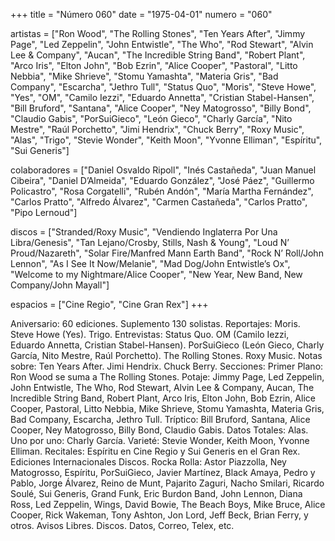 +++
title = "Número 060"
date = "1975-04-01"
numero = "060"

artistas = ["Ron Wood", "The Rolling Stones", "Ten Years After", "Jimmy Page", "Led Zeppelin", "John Entwistle", "The Who", "Rod Stewart", "Alvin Lee & Company", "Aucan", "The Incredible String Band", "Robert Plant", "Arco Iris", "Elton John", "Bob Ezrin", "Alice Cooper", "Pastoral", "Litto Nebbia", "Mike Shrieve", "Stomu Yamashta", "Materia Gris", "Bad Company", "Escarcha", "Jethro Tull", "Status Quo", "Moris", "Steve Howe", "Yes", "OM", "Camilo Iezzi", "Eduardo Annetta", "Cristian Stabel-Hansen", "Bill Bruford", "Santana", "Alice Cooper", "Ney Matogrosso", "Billy Bond", "Claudio Gabis", "PorSuiGieco", "León Gieco", "Charly García", "Nito Mestre", "Raúl Porchetto", "Jimi Hendrix", "Chuck Berry", "Roxy Music", "Alas", "Trigo", "Stevie Wonder", "Keith Moon", "Yvonne Elliman", "Espíritu", "Sui Generis"]

colaboradores = ["Daniel Osvaldo Ripoll", "Inés Castañeda", "Juan Manuel Cibeira", "Daniel D’Almeida", "Eduardo González", "José Páez", "Guillermo Policastro", "Rosa Corgatelli", "Rubén Andón", "María Martha Fernández", "Carlos Pratto", "Alfredo Álvarez", "Carmen Castañeda", "Carlos Pratto", "Pipo Lernoud"]

discos = ["Stranded/Roxy Music", "Vendiendo Inglaterra Por Una Libra/Genesis", "Tan Lejano/Crosby, Stills, Nash & Young", "Loud N’ Proud/Nazareth", "Solar Fire/Manfred Mann Earth Band", "Rock N’ Roll/John Lennon", "As I See It Now/Melanie", "Mad Dog/John Entwistle’s Ox", "Welcome to my Nightmare/Alice Cooper", "New Year, New Band, New Company/John Mayall"]

espacios = ["Cine Regio", "Cine Gran Rex"]
+++

Aniversario: 60 ediciones. Suplemento 130 solistas. 
Reportajes:
Moris. Steve Howe (Yes). Trigo.
Entrevistas:
Status Quo. OM (Camilo Iezzi, Eduardo Annetta, Cristian Stabel-Hansen). PorSuiGieco (León Gieco, Charly García, Nito Mestre, Raúl Porchetto). The Rolling Stones. Roxy Music. 
Notas sobre:
Ten Years After.
Jimi Hendrix. 
Chuck Berry. 
Secciones:
Primer Plano: Ron Wood se suma a The Rolling Stones.
Potaje: Jimmy Page, Led Zeppelin, John Entwistle, The Who, Rod Stewart, Alvin Lee & Company, Aucan, The Incredible String Band, Robert Plant, Arco Iris, Elton John, Bob Ezrin, Alice Cooper, Pastoral, Litto Nebbia, Mike Shrieve, Stomu Yamashta, Materia Gris, Bad Company, Escarcha, Jethro Tull. 
Tríptico: Bill Bruford, Santana, Alice Cooper, Ney Matogrosso, Billy Bond, Claudio Gabis. 
Datos Totales: Alas. 
Uno por uno: Charly García. 
Varieté: Stevie Wonder, Keith Moon, Yvonne Elliman. 
Recitales: Espíritu en Cine Regio y Sui Generis en el Gran Rex. 
Ediciones Internacionales Discos. 
Rocka Rolla: Astor Piazzolla, Ney Matogrosso, Espíritu, PorSuiGieco, Javier Martínez, Black Amaya, Pedro y Pablo, Jorge Álvarez, Reino de Munt, Pajarito Zaguri, Nacho Smilari, Ricardo Soulé, Sui Generis, Grand Funk, Eric Burdon Band, John Lennon, Diana Ross, Led Zeppelin, Wings, David Bowie, The Beach Boys, Mike Bruce, Alice Cooper, Rick Wakeman, Tony Ashton, Jon Lord, Jeff Beck, Brian Ferry, y otros. 
Avisos Libres. Discos. Datos, Correo, Telex, etc. 
